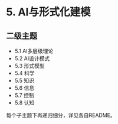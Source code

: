 # 5. AI与形式化建模

## 二级主题

- 5.1 AI多层级理论
- 5.2 AI设计模式
- 5.3 形式模型
- 5.4 科学
- 5.5 知识
- 5.6 信息
- 5.7 控制
- 5.8 认知

每个子主题下再递归细分，详见各自README。 